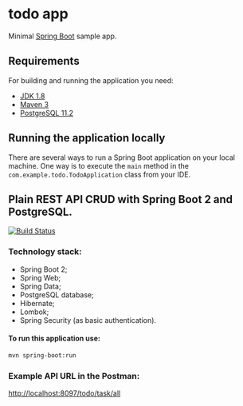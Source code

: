 # todo app


Minimal [Spring Boot](http://projects.spring.io/spring-boot/) sample app.

## Requirements

For building and running the application you need:

- [JDK 1.8](http://www.oracle.com/technetwork/java/javase/downloads/jdk8-downloads-2133151.html)
- [Maven 3](https://maven.apache.org)
- [PostgreSQL 11.2](https://www.postgresql.org/download)
## Running the application locally

There are several ways to run a Spring Boot application on your local machine. One way is to execute the `main` method in the `com.example.todo.TodoApplication` class from your IDE.

## Plain REST API CRUD with Spring Boot 2 and PostgreSQL.

[![Build Status](https://travis-ci.org/OKaluzny/spring-boot-rest-api-postgresql.svg?branch=master)](https://travis-ci.org/OKaluzny/spring-boot-rest-api-postgresql)

### Technology stack:

* Spring Boot 2;
* Spring Web;
* Spring Data;
* PostgreSQL database;
* Hibernate;
* Lombok;
* Spring Security (as basic authentication).

#### To run this application use:

```bash
mvn spring-boot:run
```

### Example API URL in the Postman: 
[http://localhost:8097/todo/task/all](http://localhost:8097/todo/task/all)

